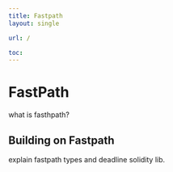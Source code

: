```yaml
---
title: Fastpath 
layout: single

url: /

toc:
---
```

# FastPath
what is fasthpath?

## Building on Fastpath
explain fastpath types and deadline solidity lib.
